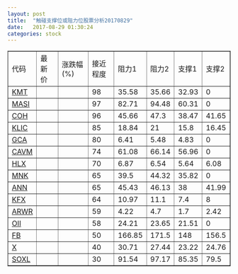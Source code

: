 ```yaml
---
layout: post
title:  "触碰支撑位或阻力位股票分析20170829"
date:   2017-08-29 01:30:24
categories: stock
---
```

<script type="text/javascript">
var stockList = []
stockList.push('gb_kmt');
stockList.push('gb_masi');
stockList.push('gb_coh');
stockList.push('gb_klic');
stockList.push('gb_gca');
stockList.push('gb_cavm');
stockList.push('gb_hlx');
stockList.push('gb_mnk');
stockList.push('gb_ann');
stockList.push('gb_kfx');
stockList.push('gb_arwr');
stockList.push('gb_oii');
stockList.push('gb_fb');
stockList.push('gb_x');
stockList.push('gb_soxl');
</script>
<table border="1">
 <tr>
 <td>代码</td>
 <td>最新价</td>
 <td>涨跌幅(%)</td>
 <td>接近程度</td>
 <td>阻力1</td>
 <td>阻力2</td>
 <td>支撑1</td>
 <td>支撑2</td>
</tr>
  <tr id="kmt" class="red">
  <td><a href="http://stock.finance.sina.com.cn/usstock/quotes/KMT.html" target="_blank">KMT</a></td><td></td><td></td><td>98</td><td>35.58</td><td>35.66</td><td>32.93</td><td>0</td></tr>
  <tr id="masi" class="red">
  <td><a href="http://stock.finance.sina.com.cn/usstock/quotes/MASI.html" target="_blank">MASI</a></td><td></td><td></td><td>97</td><td>82.71</td><td>94.48</td><td>60.31</td><td>0</td></tr>
  <tr id="coh" class="green">
  <td><a href="http://stock.finance.sina.com.cn/usstock/quotes/COH.html" target="_blank">COH</a></td><td></td><td></td><td>96</td><td>45.66</td><td>47.3</td><td>38.47</td><td>41.65</td></tr>
  <tr id="klic" class="red">
  <td><a href="http://stock.finance.sina.com.cn/usstock/quotes/KLIC.html" target="_blank">KLIC</a></td><td></td><td></td><td>85</td><td>18.84</td><td>21</td><td>15.8</td><td>16.45</td></tr>
  <tr id="gca" class="green">
  <td><a href="http://stock.finance.sina.com.cn/usstock/quotes/GCA.html" target="_blank">GCA</a></td><td></td><td></td><td>80</td><td>6.41</td><td>5.48</td><td>4.83</td><td>0</td></tr>
  <tr id="cavm" class="red">
  <td><a href="http://stock.finance.sina.com.cn/usstock/quotes/CAVM.html" target="_blank">CAVM</a></td><td></td><td></td><td>74</td><td>61.08</td><td>66.14</td><td>56.96</td><td>0</td></tr>
  <tr id="hlx" class="red">
  <td><a href="http://stock.finance.sina.com.cn/usstock/quotes/HLX.html" target="_blank">HLX</a></td><td></td><td></td><td>70</td><td>6.87</td><td>6.54</td><td>5.64</td><td>6.08</td></tr>
  <tr id="mnk" class="red">
  <td><a href="http://stock.finance.sina.com.cn/usstock/quotes/MNK.html" target="_blank">MNK</a></td><td></td><td></td><td>65</td><td>39.5</td><td>44.32</td><td>35.82</td><td>0</td></tr>
  <tr id="ann" class="red">
  <td><a href="http://stock.finance.sina.com.cn/usstock/quotes/ANN.html" target="_blank">ANN</a></td><td></td><td></td><td>65</td><td>45.43</td><td>46.13</td><td>38</td><td>41.99</td></tr>
  <tr id="kfx" class="green">
  <td><a href="http://stock.finance.sina.com.cn/usstock/quotes/KFX.html" target="_blank">KFX</a></td><td></td><td></td><td>64</td><td>10.97</td><td>11.1</td><td>7.4</td><td>8</td></tr>
  <tr id="arwr" class="green">
  <td><a href="http://stock.finance.sina.com.cn/usstock/quotes/ARWR.html" target="_blank">ARWR</a></td><td></td><td></td><td>59</td><td>4.22</td><td>4.7</td><td>1.7</td><td>2.42</td></tr>
  <tr id="oii" class="red">
  <td><a href="http://stock.finance.sina.com.cn/usstock/quotes/OII.html" target="_blank">OII</a></td><td></td><td></td><td>58</td><td>24.21</td><td>23.65</td><td>21.51</td><td>0</td></tr>
  <tr id="fb" class="green">
  <td><a href="http://stock.finance.sina.com.cn/usstock/quotes/FB.html" target="_blank">FB</a></td><td></td><td></td><td>50</td><td>166.85</td><td>171.5</td><td>148</td><td>156.5</td></tr>
  <tr id="x" class="green">
  <td><a href="http://stock.finance.sina.com.cn/usstock/quotes/X.html" target="_blank">X</a></td><td></td><td></td><td>40</td><td>30.71</td><td>27.44</td><td>23.22</td><td>24.76</td></tr>
  <tr id="soxl" class="green">
  <td><a href="http://stock.finance.sina.com.cn/usstock/quotes/SOXL.html" target="_blank">SOXL</a></td><td></td><td></td><td>30</td><td>91.54</td><td>97.17</td><td>85.35</td><td>79.5</td></tr>
</table>
